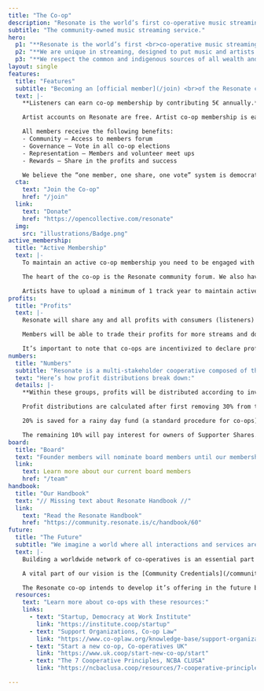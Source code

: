 ```yaml
---
title: "The Co-op"
description: "Resonate is the world’s first co-operative music streaming service — a multi-stakeholder platform co-operative, democratically governed by its members: artists, listeners and workers."
subtitle: "The community-owned music streaming service."
hero:
  p1: "**Resonate is the world’s first <br>co-operative music streaming service** <br>— a multi-stakeholder platform co-operative, democratically governed by its members: artists, listeners and workers."
  p2: "**We are unique in streaming, designed to put music and artists first, with a community committed to building the social power of music.** As stewards of creativity, we are providing a vital corner-stone of the new music eco-system based on fairness, transparency, dignity, agency and community."
  p3: "**We respect the common and indigenous sources of all wealth and culture**, building with communities in solidarity to resist and repair from the social and ecological effects of capital accumulation and colonialism."
layout: single
features:
  title: "Features"
  subtitle: "Becoming an [official member](/join) <br>of the Resonate co-op."
  text: |-
    **Listeners can earn co-op membership by contributing 5€ annually.**

    Artist accounts on Resonate are free. Artist co-op membership is earned when you add music to the catalog, and ratify your membership. (If you have music on Resonate, you are eligible for full free co-op membership – this extends to each individual band member, guest vocalists, session musicians etc.)

    All members receive the following benefits:
    - Community – Access to members forum
    - Governance – Vote in all co-op elections
    - Representation – Members and volunteer meet ups
    - Rewards – Share in the profits and success

    We believe the “one member, one share, one vote” system is democratic, and supports community in a crucial way. Resonate is a co-op because we think that everyone should have the opportunity to own their platform. Everyone involved in the co-op has a say in how platform develops.
  cta: 
    text: "Join the Co-op"
    href: "/join"
  link: 
    text: "Donate"
    href: "https://opencollective.com/resonate"
  img:
    src: "illustrations/Badge.png"
active_membership:
  title: "Active Membership"
  text: |-
    To maintain an active co-op membership you need to be engaged with the community.

    The heart of the co-op is the Resonate community forum. We also have an open community meeting [every Wednesday](https://community.resonate.is/upcoming-events).

    Artists have to upload a minimum of 1 track year to maintain active co-op membership.
profits:
  title: "Profits"
  text: |-
    Resonate will share any and all profits with consumers (listeners) and workers (musicians, labels, staff and volunteer contributors).

    Members will be able to trade their profits for more streams and downloads and/or withdraw as cash.

    It’s important to note that co-ops are incentivized to declare profits because they validate the business model.
numbers:
  title: "Numbers"
  subtitle: "Resonate is a multi-stakeholder cooperative composed of three different roles: musicians, fans and the people who build it."
  text: "Here’s how profit distributions break down:"
  details: |-
    **Within these groups, profits will be distributed according to involvement**, and not on status, access or other forms of privilege.

    Profit distributions are calculated after first removing 30% from the total. 

    20% is saved for a rainy day fund (a standard procedure for co-ops). If the emergency funds are never used, they’ll simply feed back into the next year's profit declarations.

    The remaining 10% will pay interest for owners of Supporter Shares.    
board:
  title: "Board"
  text: "Founder members will nominate board members until our membership reaches 30,000. After this, nominations will be open to all our members."
  link: 
    text: Learn more about our current board members
    href: "/team" 
handbook:
  title: "Our Handbook"
  text: "// Missing text about Resonate Handbook //"
  link: 
    text: "Read the Resonate Handbook"
    href: "https://community.resonate.is/c/handbook/60"
future:
  title: "The Future"
  subtitle: "We imagine a world where all interactions and services are provided by democratic organisations and co-ops. Our aim is to build a corner stone of this eco-system."
  text: |-
    Building a worldwide network of co-operatives is an essential part of rejecting the destructive power of Capitalism and Colonialism within all our societies, working together towards a world built on justice, fairness and equality of the commons.

    A vital part of our vision is the [Community Credentials](/community-credentials) project which will enable cooperatives and creatives to partner, exchange, sell, collaborate, engage and sustain relationships with trust and privacy. 

    The Resonate co-op intends to develop it’s offering in the future beyond music, to incorporate many different collective types of creativity into the the platform in sustainable and positive ways for the community at large.
  resources:
    text: "Learn more about co-ops with these resources:"
    links:
      - text: "Startup, Democracy at Work Institute"
        link: "https://institute.coop/startup"
      - text: "Support Organizations, Co-op Law"
        link: "https://www.co-oplaw.org/knowledge-base/support-organizations/"
      - text: "Start a new co-op, Co-operatives UK"
        link: "https://www.uk.coop/start-new-co-op/start"
      - text: "The 7 Cooperative Principles, NCBA CLUSA"
        link: "https://ncbaclusa.coop/resources/7-cooperative-principles/"

---
```

